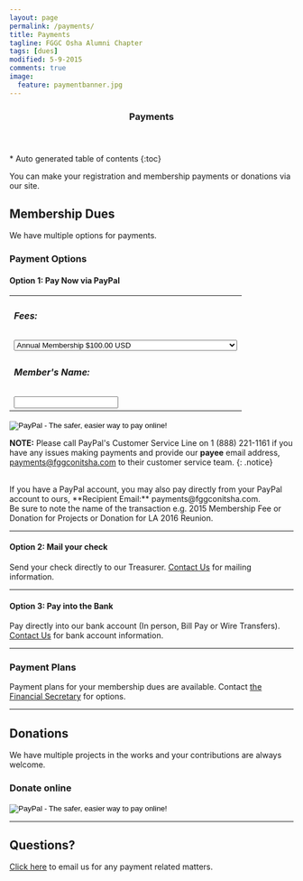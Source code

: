 ```yaml
---
layout: page
permalink: /payments/
title: Payments
tagline: FGGC Osha Alumni Chapter
tags: [dues]
modified: 5-9-2015
comments: true
image:
  feature: paymentbanner.jpg
---
```

<section id="table-of-contents" class="toc">
  <header>
    <h3 >Payments</h3>
  </header>
<div id="drawer" markdown="1">
*  Auto generated table of contents
{:toc}
</div>
</section><!-- /#table-of-contents -->

You can make your registration and membership payments or donations via our site.

## Membership Dues

We have multiple options for payments.

### Payment Options

#### Option 1: Pay Now via PayPal
<form action="https://www.paypal.com/cgi-bin/webscr" method="post" target="_top">
<input type="hidden" name="cmd" value="_s-xclick">
<input type="hidden" name="hosted_button_id" value="DXBYSHJD5CQG4">
<table>
<tr><td><input type="hidden" name="on0" value="Fees:"><h5>Fees:</h5></td></tr><tr><td><select name="os0">
	<option value="Annual Membership">Annual Membership $100.00 USD</option>
	<option value="One-time Registration + Annual Membership Fee">One-time Registration + Annual Membership Fee $120.00 USD</option>
</select> </td></tr>
<tr><td><input type="hidden" name="on1" value="Member's Name:"><h5>Member's Name:</h5></td></tr><tr><td><input type="text" name="os1" maxlength="200"></td></tr>
</table>
<input type="hidden" name="currency_code" value="USD">
<input type="image" src="https://www.paypalobjects.com/en_US/i/btn/btn_paynow_SM.gif" border="0" name="submit" alt="PayPal - The safer, easier way to pay online!">
<img alt="" border="0" src="https://www.paypalobjects.com/en_US/i/scr/pixel.gif" width="1" height="1">
</form>

**NOTE:** Please call PayPal's Customer Service Line on 1 (888) 221-1161 if you have any issues making payments and provide our **payee** email address, payments@fggconitsha.com to their customer service team. 
{: .notice} 

<br>
If you have a PayPal account, you may also pay directly from your PayPal account to ours, **Recipient Email:** payments@fggconitsha.com. 
<br>
Be sure to note the name of the transaction e.g. 2015 Membership Fee or Donation for Projects or Donation for LA 2016 Reunion.

---

#### Option 2: Mail your check
Send your check directly to our Treasurer. [Contact Us](mailto:payments@fggconitsha.com) for mailing information.

---

#### Option 3: Pay into the Bank
Pay directly into our bank account (In person, Bill Pay or Wire Transfers). [Contact Us](mailto:payments@fggconitsha.com) for bank account information.

---

### Payment Plans
Payment plans for your membership dues are available. Contact [the Financial Secretary](mailto:chinwe.onyekwelu@fggconitsha.com) for options.

---

## Donations

We have multiple projects in the works and your contributions are always welcome. 

### Donate online
<form action="https://www.paypal.com/cgi-bin/webscr" method="post" target="_top">
<input type="hidden" name="cmd" value="_s-xclick">
<input type="hidden" name="hosted_button_id" value="G7XHMY79JWAFC">
<input type="image" src="https://www.paypalobjects.com/en_US/i/btn/btn_donate_SM.gif" border="0" name="submit" alt="PayPal - The safer, easier way to pay online!">
<img alt="" border="0" src="https://www.paypalobjects.com/en_US/i/scr/pixel.gif" width="1" height="1">
</form> 

---

## Questions?
[Click here](mailto:payments@fggconitsha.com) to email us for any payment related matters.

